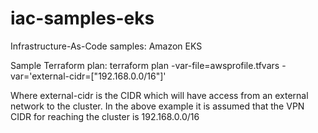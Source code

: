# iac-samples-eks
Infrastructure-As-Code samples: Amazon EKS

Sample Terraform plan:
terraform plan -var-file=awsprofile.tfvars -var='external-cidr=["192.168.0.0/16"]'

Where external-cidr is the CIDR which will have access from an external network to the cluster. In the above example it is assumed that the VPN CIDR for reaching the cluster is 192.168.0.0/16

